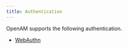 ```yaml
---
title: Authentication
---
```

OpenAM supports the following authentication.

* [WebAuthn](../WebAuthn/)

